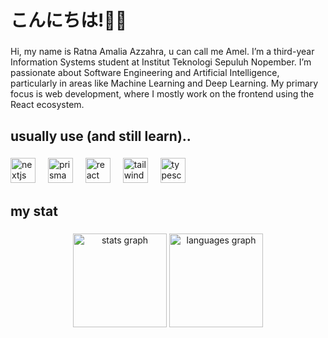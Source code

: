 <h1 align="left">こんにちは!👋😺</h1>

###

<p align="left">Hi, my name is Ratna Amalia Azzahra, u can call me Amel. I’m a third-year Information Systems student at Institut Teknologi Sepuluh Nopember. I’m passionate about Software Engineering and Artificial Intelligence, particularly in areas like Machine Learning and Deep Learning. My primary focus is web development, where I mostly work on the frontend using the React ecosystem.</p>

###

<h2 align="left">usually use (and still learn)..</h2>

###

<div align="left">
  <img src="https://skillicons.dev/icons?i=nextjs" height="40" alt="nextjs logo"  />
  <img width="12" />
  <img src="https://skillicons.dev/icons?i=prisma" height="40" alt="prisma logo"  />
  <img width="12" />
  <img src="https://skillicons.dev/icons?i=react" height="40" alt="react logo"  />
  <img width="12" />
  <img src="https://skillicons.dev/icons?i=tailwind" height="40" alt="tailwindcss logo"  />
  <img width="12" />
  <img src="https://skillicons.dev/icons?i=ts" height="40" alt="typescript logo"  />
</div>

###

<h2 align="left">my stat</h2>

###

<div align="center">
  <img src="https://github-readme-stats.vercel.app/api?username=amaliartnaa&hide_title=false&hide_rank=false&show_icons=true&include_all_commits=true&count_private=true&disable_animations=false&theme=react&locale=en&hide_border=false&order=1" height="150" alt="stats graph"  />
  <img src="https://github-readme-stats.vercel.app/api/top-langs?username=amaliartnaa&locale=en&hide_title=false&layout=compact&card_width=320&langs_count=6&theme=react&hide_border=false&order=2" height="150" alt="languages graph"  />
</div>

###
